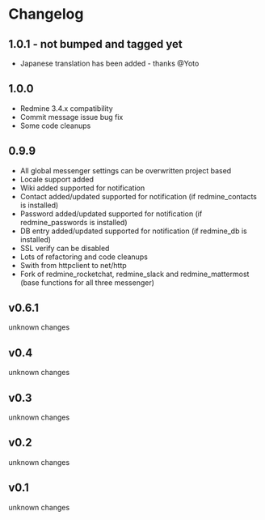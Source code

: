 Changelog
=========

## 1.0.1 - not bumped and tagged yet

* Japanese translation has been added - thanks @Yoto

## 1.0.0

* Redmine 3.4.x compatibility
* Commit message issue bug fix
* Some code cleanups

## 0.9.9

* All global messenger settings can be overwritten project based
* Locale support added
* Wiki added supported for notification
* Contact added/updated supported for notification (if redmine_contacts is installed)
* Password added/updated supported for notification (if redmine_passwords is installed)
* DB entry added/updated supported for notification (if redmine_db is installed)
* SSL verify can be disabled
* Lots of refactoring and code cleanups
* Swith from httpclient to net/http
* Fork of redmine_rocketchat, redmine_slack and redmine_mattermost (base functions for all three messenger)

## v0.6.1

unknown changes

## v0.4

unknown changes

## v0.3

unknown changes

## v0.2

unknown changes

## v0.1

unknown changes
